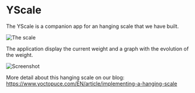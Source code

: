 # YScale
 
 The YScale is a companion app for an hanging scale that we have built. 
 
  ![The scale](https://www.yoctopuce.com/pubarchive/2018-05/scale_1.jpg)

 
 The application display the current weight and a graph with the evolution of the weight.

 
 ![Screenshot](https://www.yoctopuce.com/pubarchive/2018-05/screenshot_1.jpg)
  
More detail about this hanging scale on our blog:
https://www.yoctopuce.com/EN/article/implementing-a-hanging-scale
 
 